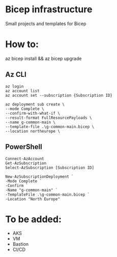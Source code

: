 # Bicep infrastructure
Small projects and templates for Bicep

# How to:
az bicep install && az bicep upgrade

## Az CLI
```
az login
az account list
az account set --subscription {Subscription ID}

az deployment sub create \
--mode Complete \
--confirm-with-what-if \
--result-format FullResourcePayloads \
--name g-common-main \
--template-file .\g-common-main.bicep \
--location northeurope \
```

## PowerShell
```
Connect-AzAccount
Get-AzSubscription
Select-AzSubscription [Subscription ID]

New-AzSubscriptionDeployment `
-Mode Complete `
-Confirm `
-Name "g-common-main" `
-TemplateFile .\g-common-main.bicep `
-Location "North Europe"
```

# To be added:
- AKS
- VM
- Bastion
- CI/CD
